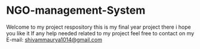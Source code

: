 # NGO-management-System
Welcome to my project respository this is my final year project there i hope you like it 
If any help needed related to my project feel free to contact on my E-mail: shivammaurya1014@gmail.com
